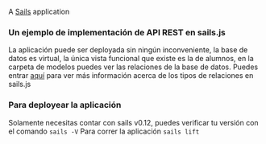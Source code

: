 A [Sails](http://sailsjs.org) application

### Un ejemplo de implementación de API REST en sails.js
La aplicación puede ser deployada sin ningún inconveniente, la base de datos es virtual, la única vista funcional que existe es la de alumnos, en la carpeta de modelos puedes ver las relaciones de la base de datos.
Puedes entrar <a href="http://sailsjs.com/documentation/concepts/models-and-orm/associations/one-to-many">aquí</a> para ver más información acerca de los tipos de relaciones en sails.js

### Para deployear la aplicación
Solamente necesitas contar con sails v0.12, puedes verificar tu versión con el comando <code>sails -V</code>
Para correr la aplicación <code>sails lift</code>
